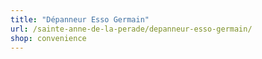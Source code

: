 ```yaml
---
title: "Dépanneur Esso Germain"
url: /sainte-anne-de-la-perade/depanneur-esso-germain/
shop: convenience
---
```

